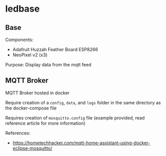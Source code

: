 # ledbase

## Base

Components: 
* Adafruit Huzzah Feather Board ESP8266
* NeoPixel v2 (x3)

Purpose: Display data from the mqtt feed

## MQTT Broker

MQTT Broker hosted in docker

Require creation of a `config`, `data`, and `logs` folder in the same directory as the docker-compose file

Requires creation of `mosquitto.config` file (example provided, read reference article for more information)

References:
* https://hometechhacker.com/mqtt-home-assistant-using-docker-eclipse-mosquitto/